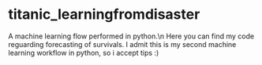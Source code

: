 # titanic_learningfromdisaster
A machine learning flow performed in python.\n
Here you can find my code reguarding forecasting of survivals.
I admit this is my second machine learning workflow in python, so i accept tips :)
